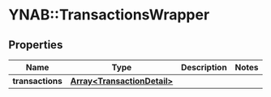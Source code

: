 # YNAB::TransactionsWrapper

## Properties
Name | Type | Description | Notes
------------ | ------------- | ------------- | -------------
**transactions** | [**Array&lt;TransactionDetail&gt;**](TransactionDetail.md) |  | 


